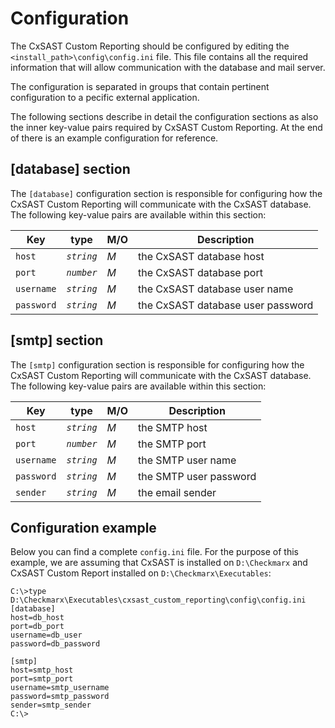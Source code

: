 # Configuration

The CxSAST Custom Reporting should be configured by editing the `<install_path>\config\config.ini` file. This file contains all the required information that will allow communication with the database and mail server.

The configuration is separated in groups that contain pertinent configuration to a pecific external application.

The following sections describe in detail the configuration sections as also the inner key-value pairs required by CxSAST Custom Reporting. At the end of there is an example configuration for reference.

## [database] section

The `[database]` configuration section is responsible for configuring how the CxSAST Custom Reporting will communicate with the CxSAST database. The following key-value pairs are available within this section:

| Key        | type       | M/O | Description                       |
| ---------- | ---------- | --- | --------------------------------- |
| `host`     | _`string`_ | _M_ | the CxSAST database host          |
| `port`     | _`number`_ | _M_ | the CxSAST database port          |
| `username` | _`string`_ | _M_ | the CxSAST database user name     |
| `password` | _`string`_ | _M_ | the CxSAST database user password |

## [smtp] section

The `[smtp]` configuration section is responsible for configuring how the CxSAST Custom Reporting will communicate with the CxSAST database. The following key-value pairs are available within this section:

| Key        | type       | M/O | Description            |
| ---------- | ---------- | --- | ---------------------- |
| `host`     | _`string`_ | _M_ | the SMTP host          |
| `port`     | _`number`_ | _M_ | the SMTP port          |
| `username` | _`string`_ | _M_ | the SMTP user name     |
| `password` | _`string`_ | _M_ | the SMTP user password |
| `sender`   | _`string`_ | _M_ | the email sender       |

## Configuration example

Below you can find a complete `config.ini` file. For the purpose of this example, we are assuming that CxSAST is installed on `D:\Checkmarx` and CxSAST Custom Report installed on `D:\Checkmarx\Executables`:

```DOS
C:\>type D:\Checkmarx\Executables\cxsast_custom_reporting\config\config.ini
[database]
host=db_host
port=db_port
username=db_user
password=db_password

[smtp]
host=smtp_host
port=smtp_port
username=smtp_username
password=smtp_password
sender=smtp_sender
C:\>
```
